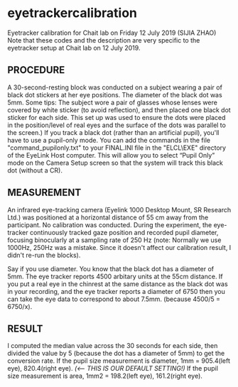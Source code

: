 # eyetrackercalibration
Eyetracker calibration for Chait lab on Friday 12 July 2019 (SIJIA ZHAO)
Note that these codes and the description are very specific to the eyetracker setup at Chait lab on 12 July 2019.

## PROCEDURE
A 30-second-resting block was conducted on a subject wearing a pair of black dot stickers at her eye positions. The diameter of the black dot was 5mm. 
Some tips: The subject wore a pair of glasses whose lenses were covered by white sticker (to avoid reflection), and then placed one black dot sticker for each side. This set up was used to ensure the dots were placed in the position/level of real eyes and the surface of the dots was parallel to the screen.)
If you track a black dot (rather than an artificial pupil), you'll have to use a pupil-only mode. You can add the commands in the file "command_pupilonly.txt" to your FINAL.INI file in the "ELCL\EXE" directory of the EyeLink Host computer. This will allow you to select “Pupil Only” mode on the Camera Setup screen so that the system will track this black dot (without a CR).

## MEASUREMENT
An infrared eye-tracking camera (Eyelink 1000 Desktop Mount, SR Research Ltd.) was positioned at a horizontal distance of 55 cm away from the participant. No calibration was conducted. During the experiment, the eye-tracker continuously tracked gaze position and recorded pupil diameter, focusing binocularly at a sampling rate of 250 Hz (note: Normally we use 1000Hz, 250Hz was a mistake. Since it doesn't affect our calibration result, I didn't re-run the blocks).

Say if you use diameter. You know that the black dot has a diameter of 5mm. The eye tracker reports 4500 arbitary units at the 55cm distance. If you put a real eye in the chinrest at the same distance as the black dot was in your recording, and the eye tracker reports a diameter of 6750 then you can take the eye data to correspond to about 7.5mm. (because 4500/5 = 6750/x).

## RESULT
I computed the median value across the 30 seconds for each side, then divided the value by 5 (because the dot has a diameter of 5mm) to get the conversion rate.
If the pupil size measurement is diameter,  1mm = 905.4(left eye), 820.4(right eye). *(<-- THIS IS OUR DEFAULT SETTING!)*
If the pupil size measurement is area, 1mm2 = 198.2(left eye), 161.2(right eye).


